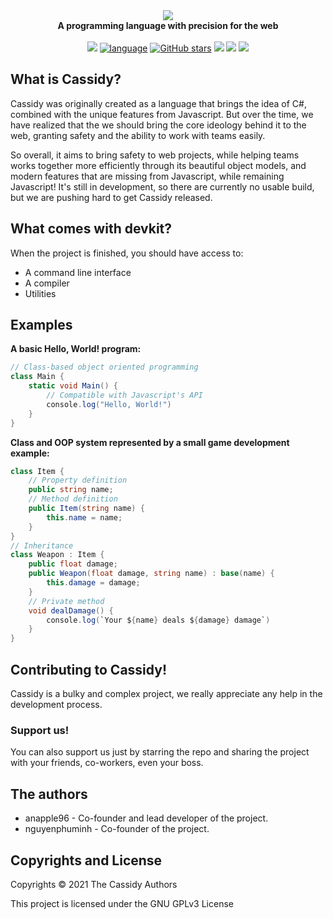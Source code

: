 <div align="center">
  <img src="assets/logo.png"/>
  <br/>
  <b>A programming language with precision for the web</b>
  <br/>
  <br/>
  <a href="https://github.com/cassidylang/cassidy/blob/master/LICENSE.md"><img src="https://img.shields.io/badge/license-GPLv3-blue.svg"/></a>
  <a href="https://github.com/cassidylang/cassidy"><img alt="language" src="https://img.shields.io/badge/language-Typescript-purple.svg"></a>
  <a href="https://github.com/cassidylang/cassidy/stargazers"><img alt="GitHub stars" src="https://img.shields.io/github/stars/cassidylang/cassidy?color=gold"></a>
  <a href="https://github.com/cassidylang/cassidy/pulls"><img src="https://img.shields.io/badge/PRs-welcome-brightgreen.svg"></a>
  <a href="https://discord.gg/sjMVQP43zD"><img src="https://img.shields.io/discord/825295074967289886.svg"/></a>
  <a href="https://github.com/cassidylang/cassidy"><img src="https://img.shields.io/github/repo-size/cassidylang/cassidy"/></a>
</div>


## What is Cassidy?
Cassidy was originally created as a language that brings the idea of C#, combined with the unique features from Javascript. But over the time, we have realized that the we should bring the core ideology behind it to the web, granting safety and the ability to work with teams easily.

So overall, it aims to bring safety to web projects, while helping teams works together more efficiently through its beautiful object models, and modern features that are missing from Javascript, while remaining Javascript! It's still in development, so there are currently no usable build, but we are pushing hard to get Cassidy released.

## What comes with devkit?
When the project is finished, you should have access to:
- A command line interface
- A compiler
- Utilities 
 
## Examples

<b>A basic Hello, World! program:</b>

```C#
// Class-based object oriented programming
class Main {
    static void Main() {
        // Compatible with Javascript's API
        console.log("Hello, World!")
    }
}
```

<b>Class and OOP system represented by a small game development example:</b>
  
```C#
class Item {
    // Property definition
    public string name;
    // Method definition
    public Item(string name) {
        this.name = name;
    }
}
// Inheritance
class Weapon : Item {
    public float damage;
    public Weapon(float damage, string name) : base(name) {
        this.damage = damage;
    }
    // Private method
    void dealDamage() {
        console.log(`Your ${name} deals ${damage} damage`)
    }
}
```

## Contributing to Cassidy!
Cassidy is a bulky and complex project, we really appreciate any help in the development process.

### Support us!
You can also support us just by starring the repo and sharing the project with your friends, co-workers, even your boss.

## The authors
- anapple96 - Co-founder and lead developer of the project.
- nguyenphuminh - Co-founder of the project.

## Copyrights and License
Copyrights © 2021 The Cassidy Authors

This project is licensed under the GNU GPLv3 License
